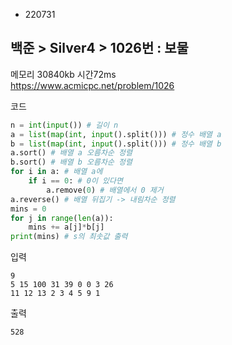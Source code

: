 - 220731
## 백준 > Silver4 > 1026번 : 보물
메모리 30840kb 시간72ms  
https://www.acmicpc.net/problem/1026  

코드
```python
n = int(input()) # 길이 n
a = list(map(int, input().split())) # 정수 배열 a
b = list(map(int, input().split())) # 정수 배열 b
a.sort() # 배열 a 오름차순 정렬
b.sort() # 배열 b 오름차순 정렬
for i in a: # 배열 a에
    if i == 0: # 0이 있다면
        a.remove(0) # 배열에서 0 제거
a.reverse() # 배열 뒤집기 -> 내림차순 정렬
mins = 0
for j in range(len(a)):
    mins += a[j]*b[j]
print(mins) # s의 최솟값 출력
```

입력
```
9
5 15 100 31 39 0 0 3 26
11 12 13 2 3 4 5 9 1
```

출력
```
528
```